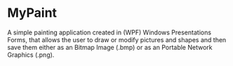 # MyPaint

A simple painting application created in (WPF) Windows Presentations Forms, that allows the user to draw or modify pictures and shapes and then save them either as an Bitmap Image (.bmp) or as an Portable Network Graphics (.png).
